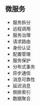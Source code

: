 ## 微服务

* 服务拆分
* 远程调用
* 服务治理
* 请求路由
* 身份认证
* 配置管理
* 服务保护
* 分布式事务
* 异步通信
* 消息可靠性
* 延迟消息
* 倒排索引
* 数据聚合
